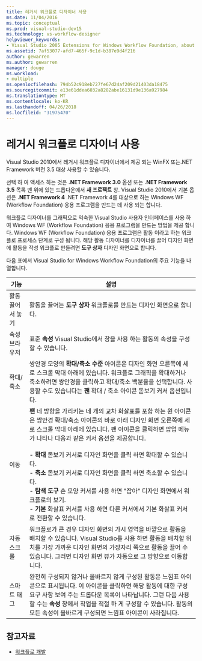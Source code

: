 ```yaml
---
title: 레거시 워크플로 디자이너 사용
ms.date: 11/04/2016
ms.topic: conceptual
ms.prod: visual-studio-dev15
ms.technology: vs-workflow-designer
helpviewer_keywords:
- Visual Studio 2005 Extensions for Windows Workflow Foundation, about
ms.assetid: 7af53077-afd7-465f-9c1d-b387e9d4f216
author: gewarren
ms.author: gewarren
manager: douge
ms.workload:
- multiple
ms.openlocfilehash: 794b52c918eb727fe67d24af209d21403da18475
ms.sourcegitcommit: e13e61ddea6032a8282abe16131d9e136a927984
ms.translationtype: MT
ms.contentlocale: ko-KR
ms.lasthandoff: 04/26/2018
ms.locfileid: "31975470"
---
```

# <a name="using-the-legacy-workflow-designer"></a>레거시 워크플로 디자이너 사용

Visual Studio 2010에서 레거시 워크플로 디자이너에서 제공 되는 WinFX 또는.NET Framework 버전 3.5 대상 사용할 수 있습니다.

선택 하 여 액세스 하는 것은 **.NET Framework 3.0** 옵션 또는 **.NET Framework 3.5** 목록 맨 위에 있는 드롭다운에서 **새 프로젝트** 창. Visual Studio 2010에서 기본 옵션은 **.NET Framework 4** .NET Framework 4를 대상으로 하는 Windows WF (Workflow Foundation) 응용 프로그램을 만드는 데 사용 되는 합니다.

워크플로 디자이너를 그래픽으로 익숙한 Visual Studio 사용자 인터페이스를 사용 하 여 Windows WF (Workflow Foundation) 응용 프로그램을 만드는 방법을 제공 합니다. Windows WF (Workflow Foundation) 응용 프로그램은 활동 이라고 하는 워크플로 프로세스 단계로 구성 됩니다. 해당 활동 디자이너를 디자이너를 끌어 디자인 화면에 활동을 작성 워크플로 만들려면 **도구 상자** 디자인 화면으로 합니다.

다음 표에서 Visual Studio for Windows Workflow Foundation의 주요 기능을 나열합니다.

|기능|설명|
|-------------|-----------------|
|활동 끌어서 놓기|활동을 끌어는 **도구 상자** 워크플로를 만드는 디자인 화면으로 합니다.|
|속성 브라우저|표준 **속성** Visual Studio에서 창을 사용 하는 활동의 속성을 구성할 수 있습니다.|
|확대/축소|쌍안경 모양의 **확대/축소 수준** 아이콘은 디자인 화면 오른쪽에 세로 스크롤 막대 아래에 있습니다. 워크플로 그래픽을 확대하거나 축소하려면 쌍안경을 클릭하고 확대/축소 백분율을 선택합니다. 사용할 수도 있습니다는 **팬** 확대 / 축소 아이콘 돋보기 커서 옵션입니다.|
|이동|**팬** 네 방향을 가리키는 네 개의 교차 화살표를 포함 하는 원 아이콘은 쌍안경 확대/축소 아이콘의 바로 아래 디자인 화면 오른쪽에 세로 스크롤 막대 아래에 있습니다. 팬 아이콘을 클릭하면 팝업 메뉴가 나타나 다음과 같은 커서 옵션을 제공합니다.<br /><br /> - **확대** 돋보기 커서로 디자인 화면을 클릭 하면 확대할 수 있습니다.<br />- **축소** 돋보기 커서로 디자인 화면을 클릭 하면 축소할 수 있습니다.<br />- **탐색 도구** 손 모양 커서를 사용 하면 "잡아" 디자인 화면에서 워크플로의 보기.<br />- **기본** 화살표 커서를 사용 하면 다른 커서에서 기본 화살표 커서로 전환할 수 있습니다.|
|자동 스크롤|워크플로가 큰 경우 디자인 화면의 가시 영역을 바깥으로 활동을 배치할 수 있습니다. Visual Studio를 사용 하면 활동을 배치할 위치를 가장 가까운 디자인 화면의 가장자리 쪽으로 활동을 끌어 수 있습니다. 그러면 디자인 화면 뷰가 자동으로 그 방향으로 이동합니다.|
|스마트 태그|완전히 구성되지 않거나 올바르지 않게 구성된 활동은 느낌표 아이콘으로 표시됩니다. 이 아이콘을 클릭하면 해당 활동에 대한 구성 요구 사항 보여 주는 드롭다운 목록이 나타납니다. 그런 다음 사용할 수는 **속성** 창에서 작업을 적절 하 게 구성할 수 있습니다. 활동의 모든 속성이 올바르게 구성되면 느낌표 아이콘이 사라집니다.|

## <a name="see-also"></a>참고자료

- [워크플로 개발](http://go.microsoft.com/fwlink?LinkID=65010)